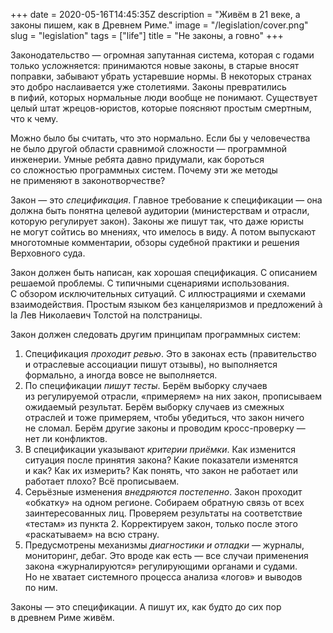 +++
date = 2020-05-16T14:45:35Z
description = "Живём в 21 веке, а законы пишем, как в Древнем Риме."
image = "/legislation/cover.png"
slug = "legislation"
tags = ["life"]
title = "Не законы, а говно"
+++

Законодательство — огромная запутанная система, которая с годами только усложняется: принимаются новые законы, в старые вносят поправки, забывают убрать устаревшие нормы. В некоторых странах это добро наслаивается уже столетиями. Законы превратились в пифий, которых нормальные люди вообще не понимают. Существует целый штат жрецов-юристов, которые поясняют простым смертным, что к чему.

Можно было бы считать, что это нормально. Если бы у человечества не было другой области сравнимой сложности — программной инженерии. Умные ребята давно придумали, как бороться со сложностью программных систем. Почему эти же методы не применяют в законотворчестве?

Закон — это *спецификация*. Главное требование к спецификации — она должна быть понятна целевой аудитории (министерствам и отрасли, которую регулирует закон). Законы же пишут так, что даже юристы не могут сойтись во мнениях, что имелось в виду. А потом выпускают многотомные комментарии, обзоры судебной практики и решения Верховного суда.

Закон должен быть написан, как хорошая спецификация. С описанием решаемой проблемы. С типичными сценариями использования. С обзором исключительных ситуаций. С иллюстрациями и схемами взаимодействия. Простым языком без канцеляризмов и предложений à la Лев Николаевич Толстой на полстраницы.

Закон должен следовать другим принципам программных систем:

1. Спецификация *проходит ревью*. Это в законах есть (правительство и отраслевые ассоциации пишут отзывы), но выполняется формально, а иногда вовсе не выполняется.
2. По спецификации *пишут тесты*. Берём выборку случаев из регулируемой отрасли, «примеряем» на них закон, прописываем ожидаемый результат. Берём выборку случаев из смежных отраслей и тоже примеряем, чтобы убедиться, что закон ничего не сломал. Берём другие законы и проводим кросс-проверку — нет ли конфликтов.
3. В спецификации указывают *критерии приёмки*. Как изменится ситуация после принятия закона? Какие показатели изменятся и как? Как их измерить? Как понять, что закон не работает или работает плохо? Всё прописываем.
4. Серьёзные изменения *внедряются постепенно*. Закон проходит «обкатку» на одном регионе. Собираем обратную связь от всех заинтересованных лиц. Проверяем результаты на соответствие «тестам» из пункта 2. Корректируем закон, только после этого «раскатываем» на всю страну.
5. Предусмотрены механизмы *диагностики и отладки* — журналы, мониторинг, дебаг. Это вроде как есть — все случаи применения закона «журналируются» регулирующими органами и судами. Но не хватает системного процесса анализа «логов» и выводов по ним.

Законы — это спецификации. А пишут их, как будто до сих пор в древнем Риме живём.
